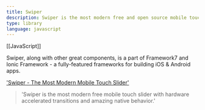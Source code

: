 ```yaml
---
title: Swiper
description: Swiper is the most modern free and open source mobile touch slider with hardware accelerated transitions and amazing native behavior. Use it on websites, web apps, and mobile native/hybrid apps.
type: library
language: javascript
---
```



[[JavaScript]]

Swiper, along with other great components, is a part of Framework7 and Ionic Framework - a fully-featured frameworks for building iOS & Android apps.

['Swiper - The Most Modern Mobile Touch Slider']('https://swiperjs.com')
> 'Swiper is the most modern free mobile touch slider with hardware accelerated transitions and amazing native behavior.'
